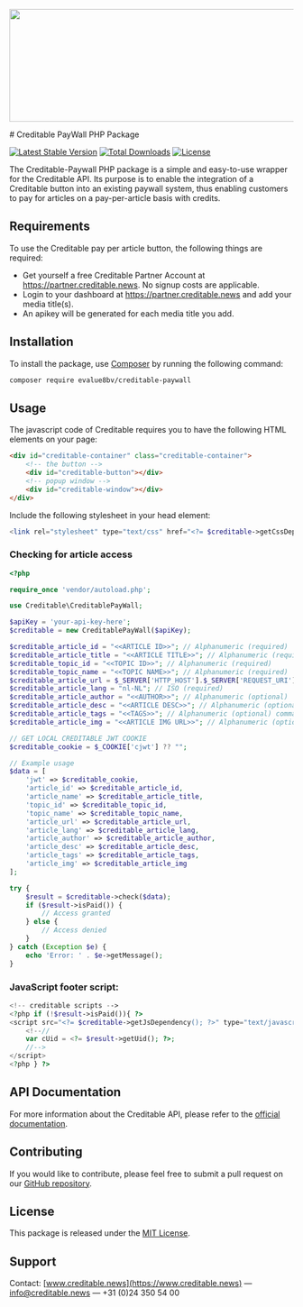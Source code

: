 <p align="center">
  <img src="https://www.creditable.news/thumbs/800%C3%97200%C3%97m/logo/Logo-V2-Creditable-flexible-access-to-online-articles.svg" width="800" height="200"/>
</p>
# Creditable PayWall PHP Package

[![Latest Stable Version](https://poser.pugx.org/evalue8bv/creditable-paywall/v)](https://packagist.org/packages/evalue8bv/creditable-paywall)
[![Total Downloads](https://poser.pugx.org/evalue8bv/creditable-paywall/downloads)](https://packagist.org/packages/evalue8bv/creditable-paywall)
[![License](https://poser.pugx.org/evalue8bv/creditable-paywall/license)](https://packagist.org/packages/evalue8bv/creditable-paywall)

The Creditable-Paywall PHP package is a simple and easy-to-use wrapper for the Creditable API. Its purpose is to enable the integration of a Creditable button into an existing paywall system, thus enabling customers to pay for articles on a pay-per-article basis with credits.

## Requirements

To use the Creditable pay per article button, the following things are required:

* Get yourself a free Creditable Partner Account at https://partner.creditable.news. No signup costs are applicable.
* Login to your dashboard at https://partner.creditable.news and add your media title(s).
* An apikey will be generated for each media title you add.

## Installation

To install the package, use [Composer](https://getcomposer.org/) by running the following command:

```sh
composer require evalue8bv/creditable-paywall
```

## Usage

The javascript code of Creditable requires you to have the following HTML elements on your page:

```html
<div id="creditable-container" class="creditable-container">
    <!-- the button -->
    <div id="creditable-button"></div>
    <!-- popup window -->
    <div id="creditable-window"></div>
</div>
```
Include the following stylesheet in your head element:
```php
<link rel="stylesheet" type="text/css" href="<?= $creditable->getCssDependency(); ?>;" />
```

### Checking for article access
```php
<?php

require_once 'vendor/autoload.php';

use Creditable\CreditablePayWall;

$apiKey = 'your-api-key-here';
$creditable = new CreditablePayWall($apiKey);

$creditable_article_id = "<<ARTICLE ID>>"; // Alphanumeric (required)
$creditable_article_title = "<<ARTICLE TITLE>>"; // Alphanumeric (required)
$creditable_topic_id = "<<TOPIC ID>>"; // Alphanumeric (required)
$creditable_topic_name = "<<TOPIC NAME>>"; // Alphanumeric (required)
$creditable_article_url = $_SERVER['HTTP_HOST'].$_SERVER['REQUEST_URI']; // Alphanumeric (required)
$creditable_article_lang = "nl-NL"; // ISO (required)
$creditable_article_author = "<<AUTHOR>>"; // Alphanumeric (optional)
$creditable_article_desc = "<<ARTICLE DESC>>"; // Alphanumeric (optional) teaser, used to tease recommended articles to users)
$creditable_article_tags = "<<TAGS>>"; // Alphanumeric (optional) comma delimited list or json (optional keywords, used to find recommended articles for users)
$creditable_article_img = "<<ARTICLE IMG URL>>"; // Alphanumeric (optional) URL for article image

// GET LOCAL CREDITABLE JWT COOKIE
$creditable_cookie = $_COOKIE['cjwt'] ?? "";

// Example usage
$data = [
    'jwt' => $creditable_cookie,
    'article_id' => $creditable_article_id,
    'article_name' => $creditable_article_title,
    'topic_id' => $creditable_topic_id,
    'topic_name' => $creditable_topic_name,
    'article_url' => $creditable_article_url,
    'article_lang' => $creditable_article_lang,
    'article_author' => $creditable_article_author,
    'article_desc' => $creditable_article_desc, 
    'article_tags' => $creditable_article_tags,
    'article_img' => $creditable_article_img
];

try {
    $result = $creditable->check($data);
    if ($result->isPaid()) {
        // Access granted
    } else {
        // Access denied
    }
} catch (Exception $e) {
    echo 'Error: ' . $e->getMessage();
}
```
### JavaScript footer script:
```php
<!-- creditable scripts -->
<?php if (!$result->isPaid()){ ?>
<script src="<?= $creditable->getJsDependency(); ?>" type="text/javascript">
    <!--//
    var cUid = <?= $result->getUid(); ?>;
    //-->
</script>
<?php } ?>
```

## API Documentation

For more information about the Creditable API, please refer to the [official documentation](https://www.creditable.news/en/integration-manual).

## Contributing

If you would like to contribute, please feel free to submit a pull request on our [GitHub repository](https://github.com/eValue8bv/creditable-api).

## License

This package is released under the [MIT License](https://opensource.org/licenses/MIT).

## Support ##
Contact: [www.creditable.news](https://www.creditable.news) — info@creditable.news — +31 (0)24 350 54 00